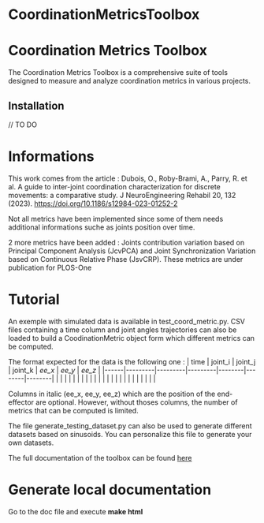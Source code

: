 # CoordinationMetricsToolbox
# Coordination Metrics Toolbox

The Coordination Metrics Toolbox is a comprehensive suite of tools designed to measure and analyze coordination metrics in various projects.

## Installation
// TO DO

# Informations

This work comes from the article : Dubois, O., Roby-Brami, A., Parry, R. et al. A guide to inter-joint coordination characterization for discrete movements: a comparative study. J NeuroEngineering Rehabil 20, 132 (2023). https://doi.org/10.1186/s12984-023-01252-2

Not all metrics have been implemented since some of them needs additional informations suche as joints position over time. 

2 more metrics have been added : Joints contribution variation based on Principal Component Analysis (JcvPCA) and Joint Synchronization Variation based on Continuous Relative Phase (JsvCRP). These metrics are under publication for PLOS-One

# Tutorial
An exemple with simulated data is available in test_coord_metric.py. 
CSV files containing a time column and joint angles trajectories can also be loaded to build a CoodinationMetric object form which different metrics can be computed. 

The format expected for the data is the following one : 
| time | joint_i | joint_j | joint_k | _ee_x_ | _ee_y_ | _ee_z_ |
|------|---------|---------|---------|--------|--------|--------|
|      |         |         |         |        |        |        |
|      |         |         |         |        |        |        |
|      |         |         |         |        |        |        |

Columns in italic (ee_x, ee_y, ee_z) which are the position of the end-effector are optional. However, without thoses columns, the number of metrics that can be computed is limited.

The file generate_testing_dataset.py can also be used to generate different datasets based on sinusoids. You can personalize this file to generate your own datasets. 

The full documentation of the toolbox can be found [here](https://oceanedbs.github.io/CoordinationMetricsToolbox/index.html)


# Generate local documentation 

Go to the doc file and execute __make html__